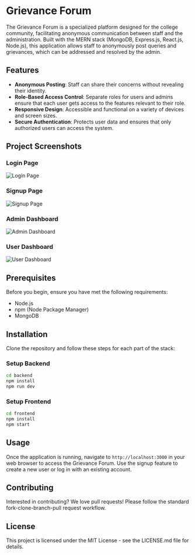 # Grievance Forum

The Grievance Forum is a specialized platform designed for the college community, facilitating anonymous communication between staff and the administration. Built with the MERN stack (MongoDB, Express.js, React.js, Node.js), this application allows staff to anonymously post queries and grievances, which can be addressed and resolved by the admin.

## Features

- **Anonymous Posting**: Staff can share their concerns without revealing their identity.
- **Role-Based Access Control**: Separate roles for users and admins ensure that each user gets access to the features relevant to their role.
- **Responsive Design**: Accessible and functional on a variety of devices and screen sizes.
- **Secure Authentication**: Protects user data and ensures that only authorized users can access the system.

## Project Screenshots

### Login Page
![Login Page](https://github.com/Hariharanm95/Grievance-Forum/assets/100566501/ae6817a3-e5fe-446e-9f08-0c30daa7f6fd)

### Signup Page
![Signup Page](https://github.com/Hariharanm95/Grievance-Forum/assets/100566501/7a23ac1f-28b9-4246-ac04-eeb03338695a)

### Admin Dashboard
![Admin Dashboard](https://github.com/Hariharanm95/Grievance-Forum/assets/100566501/2545f29a-a6e4-499a-8e49-caf8d40e5357)

### User Dashboard
![User Dashboard](https://github.com/Hariharanm95/Grievance-Forum/assets/100566501/13eda780-da05-4a9c-8b4b-0c48a6ba31c0)

## Prerequisites

Before you begin, ensure you have met the following requirements:
- Node.js
- npm (Node Package Manager)
- MongoDB

## Installation

Clone the repository and follow these steps for each part of the stack:

### Setup Backend

```bash
cd backend
npm install
npm run dev
```

### Setup Frontend

```bash
cd frontend
npm install
npm start
```

## Usage

Once the application is running, navigate to `http://localhost:3000` in your web browser to access the Grievance Forum. Use the signup feature to create a new user or log in with an existing account.

## Contributing

Interested in contributing? We love pull requests! Please follow the standard fork-clone-branch-pull request workflow.

## License

This project is licensed under the MIT License - see the LICENSE.md file for details.

